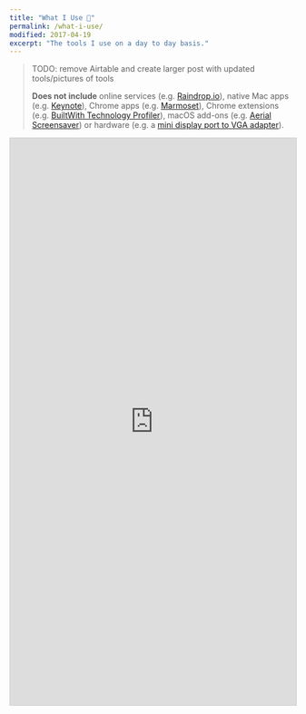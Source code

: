 ```yaml
---
title: "What I Use 📱️"
permalink: /what-i-use/
modified: 2017-04-19
excerpt: "The tools I use on a day to day basis."
---
```


> TODO: remove Airtable and create larger post with updated tools/pictures of tools
>
> **Does not include** online services (e.g. [Raindrop.io](https://raindrop.io "Raindrop")), native Mac apps (e.g. [Keynote](https://www.apple.com/mac/keynote/ "Keynote")), Chrome apps (e.g. [Marmoset](https://chrome.google.com/webstore/detail/marmoset/npkfpddkpefnmkflhhligbkofhnafieb?hl=en "Marmoset")), Chrome extensions (e.g. [BuiltWith Technology Profiler](https://chrome.google.com/webstore/detail/builtwith-technology-prof/dapjbgnjinbpoindlpdmhochffioedbn?hl=en)), macOS add-ons (e.g. [Aerial Screensaver](https://github.com/JohnCoates/Aerial "Aerial")) or hardware (e.g. a [mini display port to VGA adapter](https://www.apple.com/shop/product/MB572Z/B/mini-displayport-to-vga-adapter "VGA Adapter")).

<iframe class="airtable-embed" src="https://airtable.com/embed/shrC3Sq8c2JrUu0cd?backgroundColor=teal&viewControls=on" frameborder="0" onmousewheel="" width="100%" height="1000" style="background: transparent; border: 1px solid #ccc;"></iframe>